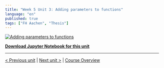 ```yaml
---
title: "Week 5 Unit 3: Adding parameters to functions"
language: "en"
published: true
tags: ["FH Aachen", "Thesis"]
---
```


[![Adding parameters to functions](https://img.youtube.com/vi/hqbnFFvkwnA/hqdefault.jpg)](https://youtu.be/hqbnFFvkwnA)

[**Download Jupyter Notebook for this unit**](files/Week_5_Unit_3_addparameter_notebook.ipynb)

---

[< Previous unit](/teaching/python-mooc/week5_unit3_selftest) | [Next unit >](/teaching/python-mooc/week5_unit2_exercise) |
[Course Overview](/teaching/python-mooc)